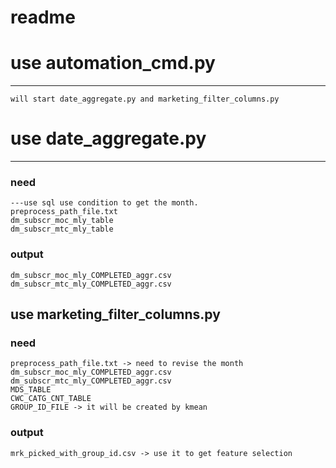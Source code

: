 readme
===
# use automation_cmd.py
---
    will start date_aggregate.py and marketing_filter_columns.py
# use date_aggregate.py
---
### need
    ---use sql use condition to get the month.
    preprocess_path_file.txt
    dm_subscr_moc_mly_table
    dm_subscr_mtc_mly_table

### output
    dm_subscr_moc_mly_COMPLETED_aggr.csv
    dm_subscr_mtc_mly_COMPLETED_aggr.csv

use marketing_filter_columns.py
---
### need
    preprocess_path_file.txt -> need to revise the month
    dm_subscr_moc_mly_COMPLETED_aggr.csv
    dm_subscr_mtc_mly_COMPLETED_aggr.csv
    MDS_TABLE
    CWC_CATG_CNT_TABLE
    GROUP_ID_FILE -> it will be created by kmean
    
### output
    mrk_picked_with_group_id.csv -> use it to get feature selection

